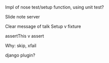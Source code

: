 Impl of nose test/setup function, using unit test?

Slide note server

Clear message of talk
Setup v fixture

assertThis v assert

Why: skip, xfail

django plugin?

